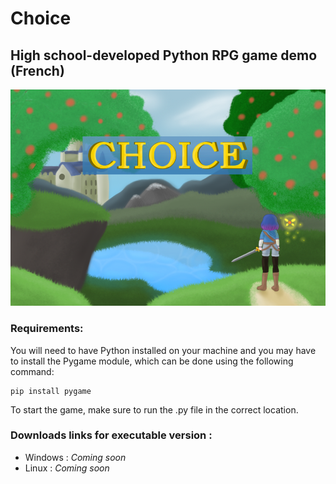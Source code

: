 # Choice
## High school-developed Python RPG game demo (French)
![Choice](/img/screentitle.png)

### Requirements:
 You will need to have Python installed on your machine and you may have to install the Pygame module, which can be done using the following command: 

```
pip install pygame
```
To start the game, make sure to run the .py file in the correct location.

### Downloads links for executable version :
- Windows : _Coming soon_
- Linux : _Coming soon_

